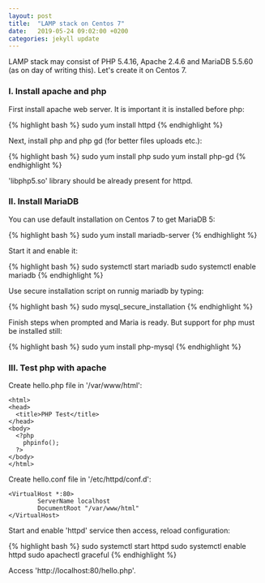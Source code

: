```yaml
---
layout: post
title:  "LAMP stack on Centos 7"
date:   2019-05-24 09:02:00 +0200
categories: jekyll update
---
```


LAMP stack may consist of PHP 5.4.16, Apache 2.4.6 and MariaDB 5.5.60 (as on day of writing this). Let's create it on Centos 7.

### I. Install apache and php

First install apache web server. It is important it is installed before php:

{% highlight bash %}
sudo yum install httpd
{% endhighlight %}

Next, install php and php gd (for better files uploads etc.):

{% highlight bash %}
sudo yum install php
sudo yum install php-gd
{% endhighlight %}

'libphp5.so' library should be already present for httpd.

### II. Install MariaDB

You can use default installation on Centos 7 to get MariaDB 5:

{% highlight bash %}
sudo yum install mariadb-server
{% endhighlight %}

Start it and enable it:

{% highlight bash %}
sudo systemctl start mariadb
sudo systemctl enable mariadb
{% endhighlight %}

Use secure installation script on runnig mariadb by typing:

{% highlight bash %}
sudo mysql_secure_installation
{% endhighlight %}

Finish steps when prompted and Maria is ready. But support for php must be installed still:

{% highlight bash %}
sudo yum install php-mysql
{% endhighlight %}

### III. Test php with apache

Create hello.php file in '/var/www/html':

```
<html>
<head>
  <title>PHP Test</title>
</head>
<body>
  <?php    
    phpinfo();
  ?>
</body>
</html>
```

Create hello.conf file in '/etc/httpd/conf.d':

```
<VirtualHost *:80>
        ServerName localhost
        DocumentRoot "/var/www/html"
</VirtualHost>
```

Start and enable 'httpd' service then access, reload configuration:

{% highlight bash %}
sudo systemctl start httpd
sudo systemctl enable httpd
sudo apachectl graceful
{% endhighlight %}

Access 'http://localhost:80/hello.php'.
